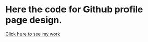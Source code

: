 # Here the code for Github profile page design.

[Click here to see my work](https://github-profile-temp.netlify.app/)